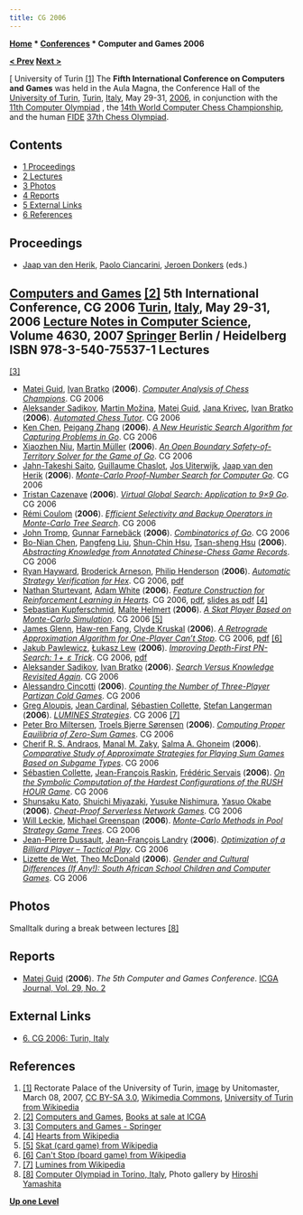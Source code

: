 ```yaml
---
title: CG 2006
---
```

**[Home](Home "Home") * [Conferences](Conferences "Conferences") * Computer and Games 2006**

**[\< Prev](CG_2004 "CG 2004") [Next >](CG_2008 "CG 2008")**

\[ University of Turin <a id="cite-note-1" href="#cite-ref-1">[1]</a>
The **Fifth International Conference on Computers and Games** was held in the Aula Magna, the Conference Hall of the [University of Turin](https://en.wikipedia.org/wiki/University_of_Turin), [Turin](https://en.wikipedia.org/wiki/Turin), [Italy](https://en.wikipedia.org/wiki/Italy), May 29-31, [2006](Timeline#2006 "Timeline"), in conjunction with the [11th Computer Olympiad](11th_Computer_Olympiad "11th Computer Olympiad") , the [14th World Computer Chess Championship](WCCC_2006 "WCCC 2006"), and the human [FIDE](FIDE "FIDE") [37th Chess Olympiad](https://en.wikipedia.org/wiki/37th_Chess_Olympiad).

## Contents

- [1 Proceedings](#proceedings)
- [2 Lectures](#lectures)
- [3 Photos](#photos)
- [4 Reports](#reports)
- [5 External Links](#external-links)
- [6 References](#references)

## Proceedings

- [Jaap van den Herik](Jaap_van_den_Herik "Jaap van den Herik"), [Paolo Ciancarini](Paolo_Ciancarini "Paolo Ciancarini"), [Jeroen Donkers](Jeroen_Donkers "Jeroen Donkers") (eds.)

## [Computers and Games](http://link.springer.com/book/10.1007%2F978-3-540-75538-8) <a id="cite-note-2" href="#cite-ref-2">[2]</a> 5th International Conference, CG 2006 [Turin](https://en.wikipedia.org/wiki/Turin), [Italy](https://en.wikipedia.org/wiki/Italy), May 29-31, 2006 [Lecture Notes in Computer Science](https://en.wikipedia.org/wiki/Lecture_Notes_in_Computer_Science), Volume 4630, 2007 [Springer](https://en.wikipedia.org/wiki/Springer_Science%2BBusiness_Media) Berlin / Heidelberg ISBN 978-3-540-75537-1 Lectures

<a id="cite-note-3" href="#cite-ref-3">[3]</a>

- [Matej Guid](Matej_Guid "Matej Guid"), [Ivan Bratko](Ivan_Bratko "Ivan Bratko") (**2006**). *[Computer Analysis of Chess Champions](http://link.springer.com/chapter/10.1007/978-3-540-75538-8_1)*. CG 2006
- [Aleksander Sadikov](Aleksander_Sadikov "Aleksander Sadikov"), [Martin Možina](Martin_Mo%C5%BEina "Martin Možina"), [Matej Guid](Matej_Guid "Matej Guid"), [Jana Krivec](Jana_Krivec "Jana Krivec"), [Ivan Bratko](Ivan_Bratko "Ivan Bratko") (**2006**). *[Automated Chess Tutor](http://link.springer.com/chapter/10.1007/978-3-540-75538-8_2)*. CG 2006
- [Ken Chen](Keh-Hsun_Chen "Keh-Hsun Chen"), [Peigang Zhang](index.php?title=Peigang_Zhang&action=edit&redlink=1 "Peigang Zhang (page does not exist)") (**2006**). *[A New Heuristic Search Algorithm for Capturing Problems in Go](http://link.springer.com/chapter/10.1007/978-3-540-75538-8_3)*. CG 2006
- [Xiaozhen Niu](index.php?title=Xiaozhen_Niu&action=edit&redlink=1 "Xiaozhen Niu (page does not exist)"), [Martin Müller](Martin_M%C3%BCller "Martin Müller") (**2006**). *[An Open Boundary Safety-of-Territory Solver for the Game of Go](http://link.springer.com/chapter/10.1007/978-3-540-75538-8_4)*. CG 2006
- [Jahn-Takeshi Saito](Jahn-Takeshi_Saito "Jahn-Takeshi Saito"), [Guillaume Chaslot](Guillaume_Chaslot "Guillaume Chaslot"), [Jos Uiterwijk](Jos_Uiterwijk "Jos Uiterwijk"), [Jaap van den Herik](Jaap_van_den_Herik "Jaap van den Herik") (**2006**). *[Monte-Carlo Proof-Number Search for Computer Go](http://link.springer.com/chapter/10.1007/978-3-540-75538-8_5)*. CG 2006
- [Tristan Cazenave](Tristan_Cazenave "Tristan Cazenave") (**2006**). *[Virtual Global Search: Application to 9×9 Go](http://link.springer.com/chapter/10.1007/978-3-540-75538-8_6)*. CG 2006
- [Rémi Coulom](R%C3%A9mi_Coulom "Rémi Coulom") (**2006**). *[Efficient Selectivity and Backup Operators in Monte-Carlo Tree Search](http://link.springer.com/chapter/10.1007/978-3-540-75538-8_7)*. CG 2006
- [John Tromp](John_Tromp "John Tromp"), [Gunnar Farnebäck](Gunnar_Farneb%C3%A4ck "Gunnar Farnebäck") (**2006**). *[Combinatorics of Go](http://link.springer.com/chapter/10.1007/978-3-540-75538-8_8)*. CG 2006
- [Bo-Nian Chen](Bo-Nian_Chen "Bo-Nian Chen"), [Pangfeng Liu](Pangfeng_Liu "Pangfeng Liu"), [Shun-Chin Hsu](Shun-Chin_Hsu "Shun-Chin Hsu"), [Tsan-sheng Hsu](Tsan-sheng_Hsu "Tsan-sheng Hsu") (**2006**). *[Abstracting Knowledge from Annotated Chinese-Chess Game Records](http://link.springer.com/chapter/10.1007/978-3-540-75538-8_9)*. CG 2006
- [Ryan Hayward](Ryan_Hayward "Ryan Hayward"), [Broderick Arneson](index.php?title=Broderick_Arneson&action=edit&redlink=1 "Broderick Arneson (page does not exist)"), [Philip Henderson](index.php?title=Philip_Henderson&action=edit&redlink=1 "Philip Henderson (page does not exist)") (**2006**). *[Automatic Strategy Verification for Hex](http://link.springer.com/chapter/10.1007/978-3-540-75538-8_10)*. CG 2006, [pdf](http://webdocs.cs.ualberta.ca/~hayward/papers/verify.pdf)
- [Nathan Sturtevant](Nathan_Sturtevant "Nathan Sturtevant"), [Adam White](index.php?title=Adam_White&action=edit&redlink=1 "Adam White (page does not exist)") (**2006**). *[Feature Construction for Reinforcement Learning in Hearts](http://link.springer.com/chapter/10.1007/978-3-540-75538-8_11)*. CG 2006, [pdf](http://web.cs.du.edu/~sturtevant/papers/heartsfeatures.pdf), [slides as pdf](http://webdocs.cs.ualberta.ca/~nathanst/talks/CG2006Talk.pdf) <a id="cite-note-4" href="#cite-ref-4">[4]</a>
- [Sebastian Kupferschmid](index.php?title=Sebastian_Kupferschmid&action=edit&redlink=1 "Sebastian Kupferschmid (page does not exist)"), [Malte Helmert](index.php?title=Malte_Helmert&action=edit&redlink=1 "Malte Helmert (page does not exist)") (**2006**). *[A Skat Player Based on Monte-Carlo Simulation](http://link.springer.com/chapter/10.1007/978-3-540-75538-8_12)*. CG 2006 <a id="cite-note-5" href="#cite-ref-5">[5]</a>
- [James Glenn](James_Glenn "James Glenn"), [Haw-ren Fang](Haw-ren_Fang "Haw-ren Fang"), [Clyde Kruskal](Clyde_Kruskal "Clyde Kruskal") (**2006**). *[A Retrograde Approximation Algorithm for One-Player Can’t Stop](http://link.springer.com/chapter/10.1007/978-3-540-75538-8_13)*. CG 2006, [pdf](http://www-users.cs.umn.edu/~hrfang/papers/cantstop.pdf) <a id="cite-note-6" href="#cite-ref-6">[6]</a>
- [Jakub Pawlewicz](Jakub_Pawlewicz "Jakub Pawlewicz"), [Łukasz Lew](index.php?title=%C5%81ukasz_Lew&action=edit&redlink=1 "Łukasz Lew (page does not exist)") (**2006**). *[Improving Depth-First PN-Search: 1 +  ε Trick](http://link.springer.com/chapter/10.1007/978-3-540-75538-8_14)*. CG 2006, [pdf](http://www.mimuw.edu.pl/~pan/papers/lm-pns.pdf)
- [Aleksander Sadikov](Aleksander_Sadikov "Aleksander Sadikov"), [Ivan Bratko](Ivan_Bratko "Ivan Bratko") (**2006**). *[Search Versus Knowledge Revisited Again](http://link.springer.com/chapter/10.1007/978-3-540-75538-8_15)*. CG 2006
- [Alessandro Cincotti](index.php?title=Alessandro_Cincotti&action=edit&redlink=1 "Alessandro Cincotti (page does not exist)") (**2006**). *[Counting the Number of Three-Player Partizan Cold Games](http://link.springer.com/chapter/10.1007/978-3-540-75538-8_16)*. CG 2006
- [Greg Aloupis](index.php?title=Greg_Aloupis&action=edit&redlink=1 "Greg Aloupis (page does not exist)"), [Jean Cardinal](index.php?title=Jean_Cardinal&action=edit&redlink=1 "Jean Cardinal (page does not exist)"), [Sébastien Collette](index.php?title=S%C3%A9bastien_Collette&action=edit&redlink=1 "Sébastien Collette (page does not exist)"), [Stefan Langerman](index.php?title=Stefan_Langerman&action=edit&redlink=1 "Stefan Langerman (page does not exist)") (**2006**). *[LUMINES Strategies](http://link.springer.com/chapter/10.1007/978-3-540-75538-8_17)*. CG 2006 <a id="cite-note-7" href="#cite-ref-7">[7]</a>
- [Peter Bro Miltersen](Mathematician#Miltersen "Mathematician"), [Troels Bjerre Sørensen](index.php?title=Troels_Bjerre_S%C3%B8rensen&action=edit&redlink=1 "Troels Bjerre Sørensen (page does not exist)") (**2006**). *[Computing Proper Equilibria of Zero-Sum Games](http://link.springer.com/chapter/10.1007/978-3-540-75538-8_18)*. CG 2006
- [Cherif R. S. Andraos](index.php?title=Cherif_R._S._Andraos&action=edit&redlink=1 "Cherif R. S. Andraos (page does not exist)"), [Manal M. Zaky](index.php?title=Manal_M._Zaky&action=edit&redlink=1 "Manal M. Zaky (page does not exist)"), [Salma A. Ghoneim](index.php?title=Salma_A._Ghoneim&action=edit&redlink=1 "Salma A. Ghoneim (page does not exist)") (**2006**). *[Comparative Study of Approximate Strategies for Playing Sum Games Based on Subgame Types](http://link.springer.com/chapter/10.1007/978-3-540-75538-8_19)*. CG 2006
- [Sébastien Collette](index.php?title=S%C3%A9bastien_Collette&action=edit&redlink=1 "Sébastien Collette (page does not exist)"), [Jean-François Raskin](index.php?title=Jean-Fran%C3%A7ois_Raskin&action=edit&redlink=1 "Jean-François Raskin (page does not exist)"), [Frédéric Servais](index.php?title=Fr%C3%A9d%C3%A9ric_Servais&action=edit&redlink=1 "Frédéric Servais (page does not exist)") (**2006**). *[On the Symbolic Computation of the Hardest Configurations of the RUSH HOUR Game](http://link.springer.com/chapter/10.1007/978-3-540-75538-8_20)*. CG 2006
- [Shunsaku Kato](index.php?title=Shunsaku_Kato&action=edit&redlink=1 "Shunsaku Kato (page does not exist)"), [Shuichi Miyazaki](index.php?title=Shuichi_Miyazaki&action=edit&redlink=1 "Shuichi Miyazaki (page does not exist)"), [Yusuke Nishimura](index.php?title=Yusuke_Nishimura&action=edit&redlink=1 "Yusuke Nishimura (page does not exist)"), [Yasuo Okabe](index.php?title=Yasuo_Okabe&action=edit&redlink=1 "Yasuo Okabe (page does not exist)") (**2006**). *[Cheat-Proof Serverless Network Games](http://link.springer.com/chapter/10.1007/978-3-540-75538-8_21)*. CG 2006
- [Will Leckie](index.php?title=Will_Leckie&action=edit&redlink=1 "Will Leckie (page does not exist)"), [Michael Greenspan](index.php?title=Michael_Greenspan&action=edit&redlink=1 "Michael Greenspan (page does not exist)") (**2006**). *[Monte-Carlo Methods in Pool Strategy Game Trees](http://link.springer.com/chapter/10.1007/978-3-540-75538-8_22)*. CG 2006
- [Jean-Pierre Dussault](index.php?title=Jean-Pierre_Dussault&action=edit&redlink=1 "Jean-Pierre Dussault (page does not exist)"), [Jean-François Landry](index.php?title=Jean-Fran%C3%A7ois_Landry&action=edit&redlink=1 "Jean-François Landry (page does not exist)") (**2006**). *[Optimization of a Billiard Player – Tactical Play](http://link.springer.com/chapter/10.1007/978-3-540-75538-8_23)*. CG 2006
- [Lizette de Wet](index.php?title=Lizette_de_Wet&action=edit&redlink=1 "Lizette de Wet (page does not exist)"), [Theo McDonald](index.php?title=Theo_McDonald&action=edit&redlink=1 "Theo McDonald (page does not exist)") (**2006**). *[Gender and Cultural Differences (If Any!): South African School Children and Computer Games](http://link.springer.com/chapter/10.1007/978-3-540-75538-8_24)*. CG 2006

## Photos

[](http://www.yss-aya.com/photo/20060525torino/Htmls/PICT1040.html)
Smalltalk during a break between lectures <a id="cite-note-8" href="#cite-ref-8">[8]</a>

## Reports

- [Matej Guid](Matej_Guid "Matej Guid") (**2006**). *The 5th Computer and Games Conference*. [ICGA Journal, Vol. 29, No. 2](ICGA_Journal#29_2 "ICGA Journal")

## External Links

- [6. CG 2006: Turin, Italy](http://www.informatik.uni-trier.de/~ley/db/conf/cg/cg2006.html)

## References

1. <a id="cite-ref-1" href="#cite-note-1">[1]</a> Rectorate Palace of the University of Turin, [image](https://commons.wikimedia.org/wiki/File:Loggiato_Universit%C3%A0_di_Torino.jpg) by Unitomaster, March 08, 2007, [CC BY-SA 3.0](https://creativecommons.org/licenses/by-sa/3.0/deed.en), [Wikimedia Commons](https://en.wikipedia.org/wiki/Wikimedia_Commons), [University of Turin from Wikipedia](https://en.wikipedia.org/wiki/University_of_Turin)
1. <a id="cite-ref-2" href="#cite-note-2">[2]</a> [Computers and Games](http://ilk.uvt.nl/icga/organisation/books/CG2006.php), [Books at sale at ICGA](http://ilk.uvt.nl/icga/organisation/books/)
1. <a id="cite-ref-3" href="#cite-note-3">[3]</a> [Computers and Games - Springer](http://link.springer.com/book/10.1007%2F978-3-540-75538-8)
1. <a id="cite-ref-4" href="#cite-note-4">[4]</a> [Hearts from Wikipedia](https://en.wikipedia.org/wiki/Hearts)
1. <a id="cite-ref-5" href="#cite-note-5">[5]</a> [Skat (card game) from Wikipedia](https://en.wikipedia.org/wiki/Skat_%28card_game%29)
1. <a id="cite-ref-6" href="#cite-note-6">[6]</a> [Can't Stop (board game) from Wikipedia](https://en.wikipedia.org/wiki/Can%27t_Stop_%28board_game%29)
1. <a id="cite-ref-7" href="#cite-note-7">[7]</a> [Lumines from Wikipedia](https://en.wikipedia.org/wiki/Lumines)
1. <a id="cite-ref-8" href="#cite-note-8">[8]</a> [Computer Olympiad in Torino, Italy](http://www.yss-aya.com/photo/20060525torino/index06.html), Photo gallery by [Hiroshi Yamashita](Hiroshi_Yamashita "Hiroshi Yamashita")

**[Up one Level](Conferences "Conferences")**

